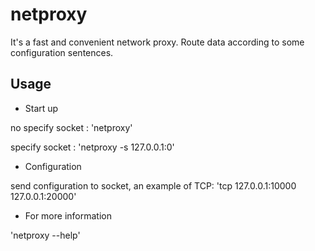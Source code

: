 # netproxy

It's a fast and convenient network proxy.
Route data according to some configuration sentences.


## Usage

* Start up

no specify socket : 'netproxy'

specify socket : 'netproxy -s 127.0.0.1:0'

* Configuration

send configuration to socket, an example of TCP:
'tcp 127.0.0.1:10000 127.0.0.1:20000'


* For more information

'netproxy --help'
